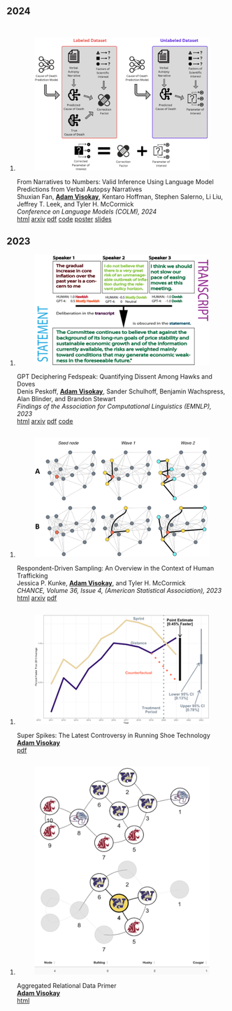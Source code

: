 <body>
    <div class="container">
        <h1></h1>
        <article>
            <br>
            <div class="publications">
                <h2 class="bibliography">2024</h2>
                <br>
                <ol class="bibliography">
                    <li>
                        <div class="row">
                            <div class="col-sm-2">
                                <figure>
                                    <picture>
                                        <source srcset="/assets/img/publication_preview/va-480.png 480w, /assets/img/publication_preview/va-800.png 800w, /assets/img/publication_preview/va-1400.png 1400w" sizes="200px" type="image/png">
        <img src="/assets/img/publication_preview/va.png" class="img-fluid rounded" alt="va.png">
                                    </picture>
                                </figure>
                            </div>
                            <div class="col-sm-10">
                                <div class="title">From Narratives to Numbers: Valid Inference Using Language Model Predictions from Verbal Autopsy Narratives</div>
                                <div class="author">
                                    Shuxian Fan, <u><strong>Adam Visokay</strong></u>, Kentaro Hoffman, Stephen Salerno, Li Liu, Jeffrey T. Leek, and Tyler H. McCormick
                                </div>
                                <div class="periodical">
                                    <em>Conference on Language Models (COLM), 2024</em>
                                </div>
                                <div class="links">
                                    <a href="https://openreview.net/forum?id=QbCHlIqbDJ#discussion" class="btn btn-sm btn-outline-primary" target="_blank">html</a>
                                    <a href="https://arxiv.org/abs/2404.02438" class="btn btn-sm btn-outline-primary" target="_blank">arxiv</a>
                                    <a href="/assets/visokay2024va.pdf" class="btn btn-sm btn-outline-primary">pdf</a>
                                    <a href="https://github.com/avisokay/va_nlp/" class="btn btn-sm btn-outline-primary" target="_blank">code</a>
                                    <a href="/assets/visokay2024va_poster.pdf" class="btn btn-sm btn-outline-primary">poster</a>
                                    <a href="/assets/visokay2024va_slides.pdf" class="btn btn-sm btn-outline-primary">slides</a>
                                </div>
                            </div>
                        </div>
                    </li>
                </ol>
                <h2 class="bibliography">2023</h2>
                <ol class="bibliography">
                    <li>
                        <div class="row">
                            <div class="col-sm-2">
                                <figure>
                                    <picture>
                                        <source srcset="/assets/img/publication_preview/gptfed-480.webp 480w, /assets/img/publication_preview/gptfed-800.webp 800w, /assets/img/publication_preview/gptfed-1400.webp 1400w" sizes="200px" type="image/webp">
                                        <img src="/assets/img/publication_preview/gptfed.png" class="img-fluid rounded" alt="gptfed.png">
                                    </picture>
                                </figure>
                            </div>
                            <div class="col-sm-10">
                                <div class="title">GPT Deciphering Fedspeak: Quantifying Dissent Among Hawks and Doves</div>
                                <div class="author">
                                    Denis Peskoff, <u><strong>Adam Visokay</strong></u>, Sander Schulhoff, Benjamin Wachspress, Alan Blinder, and Brandon Stewart
                                </div>
                                <div class="periodical">
                                    <em>Findings of the Association for Computational Linguistics (EMNLP), 2023
                                    </em>
                                </div>
                                <div class="links">
                                    <a href="https://aclanthology.org/2023.findings-emnlp.434/" class="btn btn-sm btn-outline-primary" target="_blank">html</a>
                                    <a href="https://arxiv.org/abs/2407.19110" class="btn btn-sm btn-outline-primary" target="_blank">arxiv</a>
                                    <a href="/assets/gptfed.pdf" class="btn btn-sm btn-outline-primary">pdf</a>
                                    <a href="https://github.com/DenisPeskoff/FedNLP" class="btn btn-sm btn-outline-primary" target="_blank">code</a>
                                </div>
                            </div>
                        </div>
                    </li>
                </ol>
                <h2 class="bibliography"></h2>
                <ol class="bibliography">
                    <li>
                        <div class="row">
                            <div class="col-sm-2">
                                <figure>
                                    <picture>
                                        <source srcset="/assets/img/publication_preview/rrds-480.webp 480w, /assets/img/publication_preview/rrds-800.webp 800w, /assets/img/publication_preview/rrds-1400.webp 1400w" sizes="200px" type="image/webp">
                                        <img src="/assets/img/publication_preview/rrds.png" class="img-fluid rounded" alt="rrds.png">
                                    </picture>
                                </figure>
                            </div>
                            <div class="col-sm-10">
                                <div class="title">Respondent-Driven Sampling: An Overview in the Context of Human Trafficking</div>
                                <div class="author">
                                    Jessica P. Kunke, <u><strong>Adam Visokay</strong></u>, and Tyler H. McCormick
                                </div>
                                <div class="periodical">
                                    <em>CHANCE, Volume 36, Issue 4, (American Statistical Association), 2023
                                    </em>
                                </div>
                                <div class="links">
                                    <a href="https://www.tandfonline.com/doi/full/10.1080/09332480.2023.2290949" class="btn btn-sm btn-outline-primary" target="_blank">html</a>
                                    <a href="https://arxiv.org/abs/2309.16160" class="btn btn-sm btn-outline-primary" target="_blank">arxiv</a>
                                    <a href="/assets/rrds.pdf" class="btn btn-sm btn-outline-primary">pdf</a>
                                </div>
                            </div>
                        </div>
                    </li>
                </ol>
                <h2 class="bibliography"></h2>
                <ol class="bibliography">
                    <li>
                        <div class="row">
                            <div class="col-sm-2">
                                <figure>
                                    <picture>
                                        <source srcset="/assets/img/publication_preview/super_spikes_did-480.webp 480w, /assets/img/publication_preview/super_spikes_did-800.webp 800w, /assets/img/publication_preview/super_spikes_did-1400.webp 1400w" sizes="200px" type="image/webp">
                                        <img src="/assets/img/publication_preview/super_spikes_did.png" class="img-fluid rounded" alt="super_spikes_did.png">
                                    </picture>
                                </figure>
                            </div>
                            <div class="col-sm-10">
                                <div class="title">Super Spikes: The Latest Controversy in Running Shoe Technology</div>
                                <div class="author">
                                    <u><strong>Adam Visokay</strong></u>
                                </div>
                                <div class="links">
                                    <a href="/assets/super_spikes.pdf" class="btn btn-sm btn-outline-primary">pdf</a>
                                </div>
                            </div>
                        </div>
                    </li>
                </ol>
                <h2 class="bibliography"></h2>
                <ol class="bibliography">
                    <li>
                        <div class="row">
                            <div class="col-sm-2">
                                <figure>
                                    <picture>
                                        <source srcset="/assets/img/publication_preview/ard-480.webp 480w, /assets/img/publication_preview/ard-800.webp 800w, /assets/img/publication_preview/ard-1400.webp 1400w" sizes="200px" type="image/webp">
                                        <img src="/assets/img/publication_preview/ard.png" class="img-fluid rounded" alt="ard.png">
                                    </picture>
                                </figure>
                            </div>
                            <div class="col-sm-10">
                                <div class="title">Aggregated Relational Data Primer</div>
                                <div class="author">
                                    <u><strong>Adam Visokay</strong></u>
                                </div>
                                <div class="links">
                                    <a href="https://avisokay.shinyapps.io/uw_ard_viz/" class="btn btn-sm btn-outline-primary" target="_blank">html</a>
                                </div>
                            </div>
                        </div>
                    </li>
                </ol>
            </div>
        </article>
    </body>
</html>




